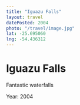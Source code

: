 ```yaml
---
title: "Iguazu Falls"
layout: travel
datePosted: 2004
photo: "/travel/image.jpg"
lat: -25.695060
lng: -54.436312
---
```

# Iguazu Falls

Fantastic waterfalls

Year: 2004
